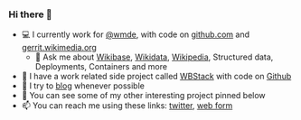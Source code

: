 ### Hi there 👋

- 💻 I currently work for [@wmde](https://github/com/wmde), with code on [github.com](https://github.com) and [gerrit.wikimedia.org](https://gerrit.wikimedia.org/)
  - 💬 Ask me about [Wikibase](https://wikiba.se), [Wikidata](https://www.wikidata.org), [Wikipedia](https://www.wikipedia.org), Structured data, Deployments, Containers and more
- 🔭 I have a work related side project called  [WBStack](https://www.wbstack.com) with code on [Github](https://github.com/wbstack)
- 📓 I try to [blog](https://addshore.com) whenever possible
- 🌱 You can see some of my other interesting project pinned below
- 📫 You can reach me using these links: [twitter](https://twitter.com/addshore), [web form](http://addshore.com/contact)

<!--
**addshore/addshore** is a ✨ _special_ ✨ repository because its `README.md` (this file) appears on your GitHub profile.

Here are some ideas to get you started:

- 🔭 I’m currently working on ...
- 🌱 I’m currently learning ...
- 👯 I’m looking to collaborate on ...
- 🤔 I’m looking for help with ...
- 😄 Pronouns: ...
- ⚡ Fun fact: ...
-->
